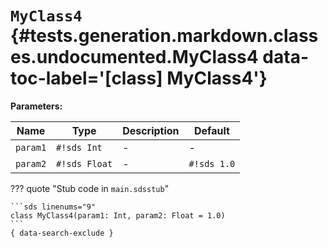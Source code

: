 [//]: # (DO NOT EDIT THIS FILE DIRECTLY. Instead, edit the corresponding stub file and execute `npm run docs:api`.)

# <code class="doc-symbol doc-symbol-class"></code> `MyClass4` {#tests.generation.markdown.classes.undocumented.MyClass4 data-toc-label='[class] MyClass4'}

**Parameters:**

| Name | Type | Description | Default |
|------|------|-------------|---------|
| `param1` | `#!sds Int` | - | - |
| `param2` | `#!sds Float` | - | `#!sds 1.0` |

??? quote "Stub code in `main.sdsstub`"

    ```sds linenums="9"
    class MyClass4(param1: Int, param2: Float = 1.0)
    ```
    { data-search-exclude }
